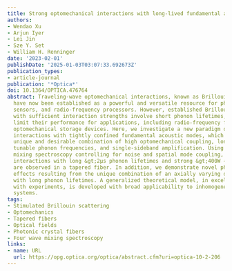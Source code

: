 ```yaml
---
title: Strong optomechanical interactions with long-lived fundamental acoustic waves
authors:
- Wendao Xu
- Arjun Iyer
- Lei Jin
- Sze Y. Set
- William H. Renninger
date: '2023-02-01'
publishDate: '2025-01-03T03:07:33.692673Z'
publication_types:
- article-journal
publication: '*Optica*'
doi: 10.1364/OPTICA.476764
abstract: Traveling-wave optomechanical interactions, known as Brillouin interactions,
  have now been established as a powerful and versatile resource for photonic sources,
  sensors, and radio-frequency processors. However, established Brillouin-based interactions
  with sufficient interaction strengths involve short phonon lifetimes, which critically
  limit their performance for applications, including radio-frequency filtering and
  optomechanical storage devices. Here, we investigate a new paradigm of optomechanical
  interactions with tightly confined fundamental acoustic modes, which enables the
  unique and desirable combination of high optomechanical coupling, long phonon lifetimes,
  tunable phonon frequencies, and single-sideband amplification. Using sensitive four-wave
  mixing spectroscopy controlling for noise and spatial mode coupling, optomechanical
  interactions with long &gt;2µs phonon lifetimes and strong &gt;400W −1 m −1 coupling
  are observed in a tapered fiber. In addition, we demonstrate novel phonon self-interference
  effects resulting from the unique combination of an axially varying device geometry
  with long phonon lifetimes. A generalized theoretical model, in excellent agreement
  with experiments, is developed with broad applicability to inhomogeneous optomechanical
  systems.
tags:
- Stimulated Brillouin scattering
- Optomechanics
- Tapered fibers
- Optical fields
- Photonic crystal fibers
- Four wave mixing spectroscopy
links:
- name: URL
  url: https://opg.optica.org/optica/abstract.cfm?uri=optica-10-2-206
---
```

